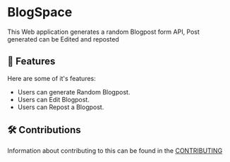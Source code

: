 # BlogSpace

<p id="description">
This Web application generates a random Blogpost form API, Post generated can be Edited and reposted
</p>

<h2> 🧐 Features </h2>

Here are some of it's features:

- Users can generate Random Blogpost.
- Users can Edit Blogpost.
- Users can Repost a Blogpost.

<h2> 🛠️ Contributions </h2>

Information about contributing to this can be found in the [CONTRIBUTING](https://github.com/ElijahTobs/BlogSpace/blob/development/CONTRIBUTING.md)
